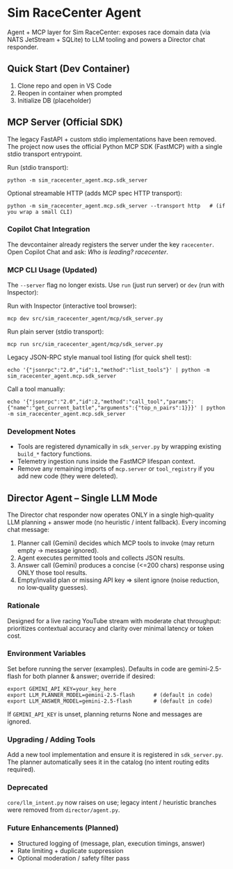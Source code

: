 # Sim RaceCenter Agent

Agent + MCP layer for Sim RaceCenter: exposes race domain data (via NATS JetStream + SQLite) to LLM tooling and powers a Director chat responder.

## Quick Start (Dev Container)

1. Clone repo and open in VS Code
2. Reopen in container when prompted
3. Initialize DB (placeholder)

## MCP Server (Official SDK)

The legacy FastAPI + custom stdio implementations have been removed. The project now uses the official Python MCP SDK (FastMCP) with a single stdio transport entrypoint.

Run (stdio transport):
```
python -m sim_racecenter_agent.mcp.sdk_server
```

Optional streamable HTTP (adds MCP spec HTTP transport):
```
python -m sim_racecenter_agent.mcp.sdk_server --transport http   # (if you wrap a small CLI)
```

### Copilot Chat Integration
The devcontainer already registers the server under the key `racecenter`. Open Copilot Chat and ask: *Who is leading? racecenter*.

### MCP CLI Usage (Updated)
The `--server` flag no longer exists. Use `run` (just run server) or `dev` (run with Inspector):

Run with Inspector (interactive tool browser):
```
mcp dev src/sim_racecenter_agent/mcp/sdk_server.py
```
Run plain server (stdio transport):
```
mcp run src/sim_racecenter_agent/mcp/sdk_server.py
```
Legacy JSON-RPC style manual tool listing (for quick shell test):
```
echo '{"jsonrpc":"2.0","id":1,"method":"list_tools"}' | python -m sim_racecenter_agent.mcp.sdk_server
```
Call a tool manually:
```
echo '{"jsonrpc":"2.0","id":2,"method":"call_tool","params":{"name":"get_current_battle","arguments":{"top_n_pairs":1}}}' | python -m sim_racecenter_agent.mcp.sdk_server
```

### Development Notes
* Tools are registered dynamically in `sdk_server.py` by wrapping existing `build_*` factory functions.
* Telemetry ingestion runs inside the FastMCP lifespan context.
* Remove any remaining imports of `mcp.server` or `tool_registry` if you add new code (they were deleted).

## Director Agent – Single LLM Mode
The Director chat responder now operates ONLY in a single high‑quality LLM planning + answer mode (no heuristic / intent fallback). Every incoming chat message:
1. Planner call (Gemini) decides which MCP tools to invoke (may return empty -> message ignored).
2. Agent executes permitted tools and collects JSON results.
3. Answer call (Gemini) produces a concise (<=200 chars) response using ONLY those tool results.
4. Empty/invalid plan or missing API key => silent ignore (noise reduction, no low‑quality guesses).

### Rationale
Designed for a live racing YouTube stream with moderate chat throughput: prioritizes contextual accuracy and clarity over minimal latency or token cost.

### Environment Variables
Set before running the server (examples). Defaults in code are gemini-2.5-flash for both planner & answer; override if desired:
```
export GEMINI_API_KEY=your_key_here
export LLM_PLANNER_MODEL=gemini-2.5-flash      # (default in code)
export LLM_ANSWER_MODEL=gemini-2.5-flash       # (default in code)
```
If `GEMINI_API_KEY` is unset, planning returns None and messages are ignored.

### Upgrading / Adding Tools
Add a new tool implementation and ensure it is registered in `sdk_server.py`. The planner automatically sees it in the catalog (no intent routing edits required).

### Deprecated
`core/llm_intent.py` now raises on use; legacy intent / heuristic branches were removed from `director/agent.py`.

### Future Enhancements (Planned)
* Structured logging of (message, plan, execution timings, answer)
* Rate limiting + duplicate suppression
* Optional moderation / safety filter pass


